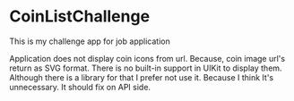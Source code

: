 # CoinListChallenge

This is my challenge app for job application

Application does not display coin icons from url. Because, coin image url's return as SVG format.
There is no built-in support in UIKit to display them. Although there is a library for that I prefer not use it. Because I think It's unnecessary. It should fix on API side.
